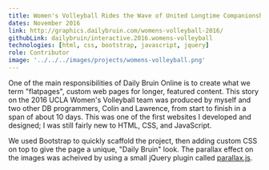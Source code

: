 ```yaml
---
title: Women's Volleyball Rides the Wave of United Longtime Companionship
dates: November 2016
link: http://graphics.dailybruin.com/womens-volleyball-2016/
githubLink: dailybruin/interactive.2016.womens-volleyball
technologies: [html, css, bootstrap, javascript, jquery]
role: Contributor
image: '../../../images/projects/womens-volleyball.png'
---
```


One of the main responsibilities of Daily Bruin Online is to create what we term "flatpages", custom web pages for longer, featured content. This story on the 2016 UCLA Women's Volleyball team was produced by myself and two other DB programmers, Colin and Lawrence, from start to finish in a span of about 10 days. This was one of the first websites I developed and designed; I was still fairly new to HTML, CSS, and JavaScript.

We used Bootstrap to quickly scaffold the project, then adding custom CSS on top to give the page a unique, "Daily Bruin" look. The parallax effect on the images was acheived by using a small jQuery plugin called [parallax.js](http://pixelcog.github.io/parallax.js/).
